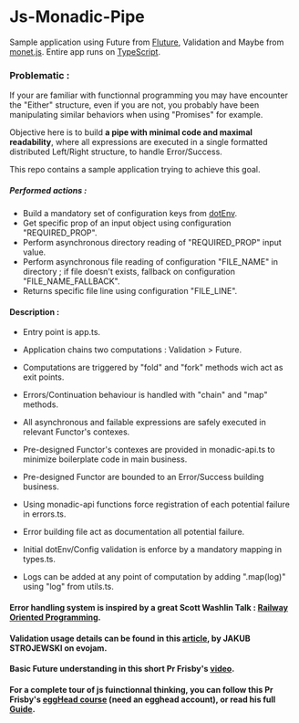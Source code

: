 # Js-Monadic-Pipe

Sample application using Future from [Fluture](https://github.com/fluture-js/Fluture), Validation and Maybe from [monet.js](https://github.com/monet/monet.js/tree/master).
Entire app runs on [TypeScript](https://www.typescriptlang.org/).

### Problematic :

If your are familiar with functionnal programming you may have encounter the "Either" structure, even if you are not, you probably have been manipulating similar behaviors when using "Promises" for example.

Objective here is to build **a pipe with minimal code and maximal readability**, where all expressions are executed in a single formatted distributed Left/Right structure, to handle Error/Success.

This repo contains a sample application trying to achieve this goal.

##### Performed actions : 
  - Build a mandatory set of configuration keys from [dotEnv](https://www.npmjs.com/package/dotenv).
  - Get specific prop of an input object using configuration "REQUIRED_PROP".
  - Perform asynchronous directory reading of "REQUIRED_PROP" input value.
  - Perform asynchronous file reading of configuration "FILE_NAME" in directory ; if file doesn't exists, fallback on configuration "FILE_NAME_FALLBACK".
  - Returns specific file line using configuration "FILE_LINE".
  
#### Description :
  - Entry point is app.ts.
  - Application chains two computations : Validation > Future.
  - Computations are triggered by "fold" and "fork" methods wich act as exit points.
  - Errors/Continuation behaviour is handled with "chain" and "map" methods.
  
  - All asynchronous and failable expressions are safely executed in relevant Functor's contexes.
  - Pre-designed Functor's contexes are provided in monadic-api.ts to minimize boilerplate code in main business.
  
  - Pre-designed Functor are bounded to an Error/Success building business. 
  - Using monadic-api functions force registration of each potential failure in errors.ts.
  - Error building file act as documentation all potential failure.
  
  - Initial dotEnv/Config validation is enforce by a mandatory mapping in types.ts.
  - Logs can be added at any point of computation by adding ".map(log)" using "log" from utils.ts.
  
  
  

#### Error handling system is inspired by a great Scott Washlin Talk : [Railway Oriented Programming](https://vimeo.com/97344498).

#### Validation usage details can be found in this [article](https://tech.evojam.com/2016/04/26/practical-intro-to-monads-in-javascript-validation/), by JAKUB STROJEWSKI on evojam.

#### Basic Future understanding in this short Pr Frisby's [video](https://vimeo.com/106008027).

#### For a complete tour of js fuinctionnal thinking, you can follow this Pr Frisby's [eggHead course](https://egghead.io/courses/professor-frisby-introduces-composable-functional-javascript) (need an egghead account), or read his full [Guide](https://github.com/MostlyAdequate/mostly-adequate-guide).
